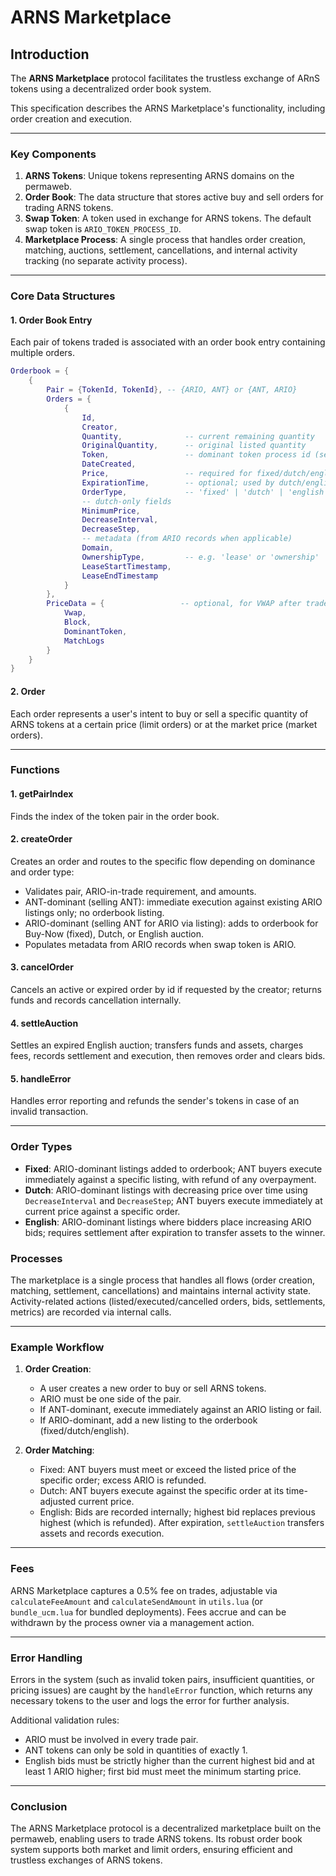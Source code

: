 # ARNS Marketplace
## Introduction

The **ARNS Marketplace** protocol facilitates the trustless exchange of ARnS tokens using a decentralized order book system.

This specification describes the ARNS Marketplace's functionality, including order creation and execution.

---

### Key Components

1. **ARNS Tokens**: Unique tokens representing ARNS domains on the permaweb.
2. **Order Book**: The data structure that stores active buy and sell orders for trading ARNS tokens.
3. **Swap Token**: A token used in exchange for ARNS tokens. The default swap token is `ARIO_TOKEN_PROCESS_ID`.
4. **Marketplace Process**: A single process that handles order creation, matching, auctions, settlement, cancellations, and internal activity tracking (no separate activity process).

---

### Core Data Structures

#### 1. **Order Book Entry**
Each pair of tokens traded is associated with an order book entry containing multiple orders.

```lua
Orderbook = {
    {
        Pair = {TokenId, TokenId}, -- {ARIO, ANT} or {ANT, ARIO}
        Orders = {
            {
                Id,
                Creator,
                Quantity,              -- current remaining quantity
                OriginalQuantity,      -- original listed quantity
                Token,                 -- dominant token process id (seller token for ARIO-dominant)
                DateCreated,
                Price,                 -- required for fixed/dutch/english listings
                ExpirationTime,        -- optional; used by dutch/english
                OrderType,             -- 'fixed' | 'dutch' | 'english'
                -- dutch-only fields
                MinimumPrice,
                DecreaseInterval,
                DecreaseStep,
                -- metadata (from ARIO records when applicable)
                Domain,
                OwnershipType,         -- e.g. 'lease' or 'ownership'
                LeaseStartTimestamp,
                LeaseEndTimestamp
            }
        },
        PriceData = {                 -- optional, for VWAP after trades
            Vwap,
            Block,
            DominantToken,
            MatchLogs
        }
    }
} 
```

#### 2. **Order**
Each order represents a user's intent to buy or sell a specific quantity of ARNS tokens at a certain price (limit orders) or at the market price (market orders).

---

### Functions

#### 1. **getPairIndex**
Finds the index of the token pair in the order book.

#### 2. **createOrder**
Creates an order and routes to the specific flow depending on dominance and order type:
- Validates pair, ARIO-in-trade requirement, and amounts.
- ANT-dominant (selling ANT): immediate execution against existing ARIO listings only; no orderbook listing.
- ARIO-dominant (selling ANT for ARIO via listing): adds to orderbook for Buy-Now (fixed), Dutch, or English auction.
- Populates metadata from ARIO records when swap token is ARIO.

#### 3. **cancelOrder**
Cancels an active or expired order by id if requested by the creator; returns funds and records cancellation internally.

#### 4. **settleAuction**
Settles an expired English auction; transfers funds and assets, charges fees, records settlement and execution, then removes order and clears bids.

#### 5. **handleError**
Handles error reporting and refunds the sender's tokens in case of an invalid transaction.

---

### Order Types

- **Fixed**: ARIO-dominant listings added to orderbook; ANT buyers execute immediately against a specific listing, with refund of any overpayment.
- **Dutch**: ARIO-dominant listings with decreasing price over time using `DecreaseInterval` and `DecreaseStep`; ANT buyers execute immediately at current price against a specific order.
- **English**: ARIO-dominant listings where bidders place increasing ARIO bids; requires settlement after expiration to transfer assets to the winner.

### Processes

The marketplace is a single process that handles all flows (order creation, matching, settlement, cancellations) and maintains internal activity state. Activity-related actions (listed/executed/cancelled orders, bids, settlements, metrics) are recorded via internal calls.

---

### Example Workflow

1. **Order Creation**:
   - A user creates a new order to buy or sell ARNS tokens.
   - ARIO must be one side of the pair.
   - If ANT-dominant, execute immediately against an ARIO listing or fail.
   - If ARIO-dominant, add a new listing to the orderbook (fixed/dutch/english).

2. **Order Matching**:
   - Fixed: ANT buyers must meet or exceed the listed price of the specific order; excess ARIO is refunded.
   - Dutch: ANT buyers execute against the specific order at its time-adjusted current price.
   - English: Bids are recorded internally; highest bid replaces previous highest (which is refunded). After expiration, `settleAuction` transfers assets and records execution.

---

### Fees

ARNS Marketplace captures a 0.5% fee on trades, adjustable via `calculateFeeAmount` and `calculateSendAmount` in `utils.lua` (or `bundle_ucm.lua` for bundled deployments). Fees accrue and can be withdrawn by the process owner via a management action.

---

### Error Handling

Errors in the system (such as invalid token pairs, insufficient quantities, or pricing issues) are caught by the `handleError` function, which returns any necessary tokens to the user and logs the error for further analysis.

Additional validation rules:
- ARIO must be involved in every trade pair.
- ANT tokens can only be sold in quantities of exactly 1.
- English bids must be strictly higher than the current highest bid and at least 1 ARIO higher; first bid must meet the minimum starting price.

---

### Conclusion

The ARNS Marketplace protocol is a decentralized marketplace built on the permaweb, enabling users to trade ARNS tokens. Its robust order book system supports both market and limit orders, ensuring efficient and trustless exchanges of ARNS tokens.